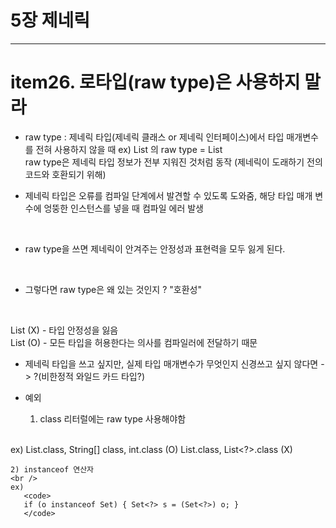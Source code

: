 # 5장 제네릭

*** 

# item26. 로타입(raw type)은 사용하지 말라
* raw type : 제네릭 타입(제네릭 클래스 or 제네릭 인터페이스)에서 타입 매개변수를 전혀 사용하지 않을 때 
ex) List<E> 의 raw type = List 
  <br />
  raw type은 제네릭 타입 정보가 전부 지워진 것처럼 동작 (제네릭이 도래하기 전의 코드와 호환되기 위해)
  <br />
  
* 제네릭 타입은 오류를 컴파일 단계에서 발견할 수 있도록 도와줌, 해당 타입 매개 변수에 엉뚱한 인스턴스를 넣을 때 컴파일 에러 발생 
<br />
  
* raw type을 쓰면 제네릭이 안겨주는 안정성과 표현력을 모두 잃게 된다. 
<br />
  
* 그렇다면 raw type은 왜 있는 것인지 ? "호환성"
<br />


List (X) - 타입 안정성을 잃음 <br /> 
List<Object> (O) - 모든 타입을 허용한다는 의사를 컴파일러에 전달하기 때문


* 제네릭 타입을 쓰고 싶지만, 실제 타입 매개변수가 무엇인지 신경쓰고 싶지 않다면 -> ?(비한정적 와일드 카드 타입?)

* 예외
  1) class 리터럴에는 raw type 사용해야함 
    <br />
ex) List.class, String[] class, int.class (O)
  List<String>.class, List<?>.class (X)
     <br />
     
    2) instanceof 연산자
    <br />
    ex)
       <code>
       if (o instanceof Set) { Set<?> s = (Set<?>) o; }
       </code>
       
